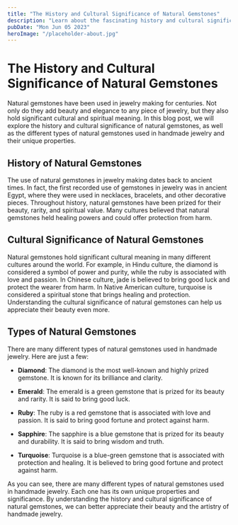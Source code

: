 ```yaml
---
title: "The History and Cultural Significance of Natural Gemstones"
description: "Learn about the fascinating history and cultural significance of natural gemstones in handmade jewelry. Discover the different types of natural gemstones used in jewelry making and their unique properties."
pubDate: "Mon Jun 05 2023"
heroImage: "/placeholder-about.jpg"
---
```


# The History and Cultural Significance of Natural Gemstones

Natural gemstones have been used in jewelry making for centuries. Not only do they add beauty and elegance to any piece of jewelry, but they also hold significant cultural and spiritual meaning. In this blog post, we will explore the history and cultural significance of natural gemstones, as well as the different types of natural gemstones used in handmade jewelry and their unique properties.

## History of Natural Gemstones

The use of natural gemstones in jewelry making dates back to ancient times. In fact, the first recorded use of gemstones in jewelry was in ancient Egypt, where they were used in necklaces, bracelets, and other decorative pieces. Throughout history, natural gemstones have been prized for their beauty, rarity, and spiritual value. Many cultures believed that natural gemstones held healing powers and could offer protection from harm.

## Cultural Significance of Natural Gemstones

Natural gemstones hold significant cultural meaning in many different cultures around the world. For example, in Hindu culture, the diamond is considered a symbol of power and purity, while the ruby is associated with love and passion. In Chinese culture, jade is believed to bring good luck and protect the wearer from harm. In Native American culture, turquoise is considered a spiritual stone that brings healing and protection. Understanding the cultural significance of natural gemstones can help us appreciate their beauty even more.

## Types of Natural Gemstones

There are many different types of natural gemstones used in handmade jewelry. Here are just a few:

- **Diamond**: The diamond is the most well-known and highly prized gemstone. It is known for its brilliance and clarity.

- **Emerald**: The emerald is a green gemstone that is prized for its beauty and rarity. It is said to bring good luck.

- **Ruby**: The ruby is a red gemstone that is associated with love and passion. It is said to bring good fortune and protect against harm.

- **Sapphire**: The sapphire is a blue gemstone that is prized for its beauty and durability. It is said to bring wisdom and truth.

- **Turquoise**: Turquoise is a blue-green gemstone that is associated with protection and healing. It is believed to bring good fortune and protect against harm.

As you can see, there are many different types of natural gemstones used in handmade jewelry. Each one has its own unique properties and significance. By understanding the history and cultural significance of natural gemstones, we can better appreciate their beauty and the artistry of handmade jewelry.